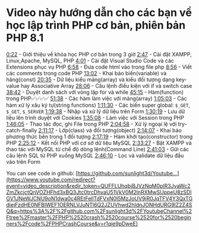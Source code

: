 # Video này hướng dẫn cho các bạn về học lập trình PHP cơ bản, phiên bản PHP 8.1

[0:22](https://www.youtube.com/watch?v=r1qie9pDweE&t=22s) - Giới thiệu về khóa học PHP cơ bản trong 3 giờ
[2:47](https://www.youtube.com/watch?v=r1qie9pDweE&t=167s) - Cài đặt XAMPP, Linux,Apache, MySQL, PHP
[4:01](https://www.youtube.com/watch?v=r1qie9pDweE&t=241s) - Cài đặt Visual Studio Code và các Extensions phục vụ PHP
[6:58](https://www.youtube.com/watch?v=r1qie9pDweE&t=418s) - Đưa code html vào trong file php
[8:56](https://www.youtube.com/watch?v=r1qie9pDweE&t=536s) - Viết các comments trong code PHP
[13:02](https://www.youtube.com/watch?v=r1qie9pDweE&t=782s) - Khai báo biến(variable) và hăng(const)
[20:35](https://www.youtube.com/watch?v=r1qie9pDweE&t=1235s) - Dữ liệu kiểu mảng(array) và kiểu đối tượng dạng key-value hay Associative Array
[28:06](https://www.youtube.com/watch?v=r1qie9pDweE&t=1686s) - Câu lệnh điều kiện với if và switch case
[38:42](https://www.youtube.com/watch?v=r1qie9pDweE&t=2322s) - Duyệt danh sách với vòng lặp for và while
[45:15](https://www.youtube.com/watch?v=r1qie9pDweE&t=2715s) - Hàm(function) trong PHP✅✅✅✅
[51:38](https://www.youtube.com/watch?v=r1qie9pDweE&t=3098s) - Các hàm làm việc với mảng(array)
[1:05:03](https://www.youtube.com/watch?v=r1qie9pDweE&t=3903s) - Các hàm xử lý xâu ký tự(string functions)
[1:11:30](https://www.youtube.com/watch?v=r1qie9pDweE&t=4290s) - Các biến super global: `$_GET`, `$_GET`, `$_SERVER`
[1:19:38](https://www.youtube.com/watch?v=r1qie9pDweE&t=4778s) - Nhập và xử lý dữ liệu trên Form
[1:30:19](https://www.youtube.com/watch?v=r1qie9pDweE&t=5419s) - Lưu dữ liệu lên trình duyệt với Cookies
[1:35:08](https://www.youtube.com/watch?v=r1qie9pDweE&t=5708s) - Làm việc với Session trong PHP
[1:46:05](https://www.youtube.com/watch?v=r1qie9pDweE&t=6365s) - Thao tác đọc, ghi File trong PHP
[2:04:58](https://www.youtube.com/watch?v=r1qie9pDweE&t=7498s) - Xử lý ngoại lệ với try-catch-finally
[2:11:17](https://www.youtube.com/watch?v=r1qie9pDweE&t=7877s) - Lớp(class) và đối tượng(object)
[2:14:07](https://www.youtube.com/watch?v=r1qie9pDweE&t=8047s) - Khai báo phương thức bên trong 1 đối tượng
[2:17:19](https://www.youtube.com/watch?v=r1qie9pDweE&t=8239s) - Hàm khởi tạo(constructor) trong PHP
[2:25:12](https://www.youtube.com/watch?v=r1qie9pDweE&t=8712s) - Kết nối PHP với cơ sở dữ liệu MySQL
[2:33:27](https://www.youtube.com/watch?v=r1qie9pDweE&t=9207s) - Bật XAMPP và thao tác với MySQL từ chế độ dòng lệnh(Command Line)
[2:41:03](https://www.youtube.com/watch?v=r1qie9pDweE&t=9663s) - Gửi các câu lệnh SQL từ PHP xuống MySQL
[2:46:10](https://www.youtube.com/watch?v=r1qie9pDweE&t=9970s) - Lọc và validate dữ liệu đầu vào trên Form

You can see code in github:
[https://github.com/sunlight3d/Youtube...](https://www.youtube.com/redirect?event=video_description&redir_token=QUFFLUhqbjBJVzNqM0plR3JyaWc2ZmZkcjctQnVOZHFhd3xBQ3Jtc0trcDhvaU51VkV0M2lnRXMwSUppeU8zSDlGV1JNeWJCNU9oN1dwa0c4REtFellTdFVxN0I5MzJoUV9jR0JqTFV4Y3QxTGdiejFzdHE0NFBIWEF1OERNLVJuNTl6Q2JZUVhwd2hldnJONHdURG9lZ2Z4SQ&q=https%3A%2F%2Fgithub.com%2Fsunlight3d%2FYoutubeChannel%2Ftree%2Fmaster%2FPHP%2520crash%2520course%2520for%2520beginners%2Fcode%2FPHPCrashCourse&v=r1qie9pDweE)
